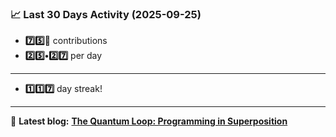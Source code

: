 <!--START_STATS-->
### 📈 Last 30 Days Activity (2025-09-25)  
- **7️⃣5️⃣🎱** contributions  
- **2️⃣5️⃣•2️⃣7️⃣** per day
---
- **1️⃣1️⃣7️⃣** day streak!
---
📝 **Latest blog:** [**The Quantum Loop: Programming in Superposition**](https://andriak.com/blog/quantum-loop)
<!--END_STATS-->
